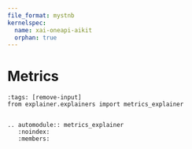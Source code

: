 ```yaml
---
file_format: mystnb 
kernelspec:
  name: xai-oneapi-aikit
  orphan: true
---
```

# Metrics
 
```{code-cell} xai-oneapi-aikit
:tags: [remove-input]
from explainer.explainers import metrics_explainer
```

```{eval-rst}

.. automodule:: metrics_explainer
   :noindex:
   :members:

```
